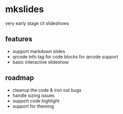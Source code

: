 # mkslides

very early stage cli slideshows

## features

- support markdown slides
- qrcode info tag for code blocks for qrcode support
- basic interactive slideshow 

## roadmap

- cleanup the code & iron out bugs
- handle sizing issues
- support code highlight
- support for theming

